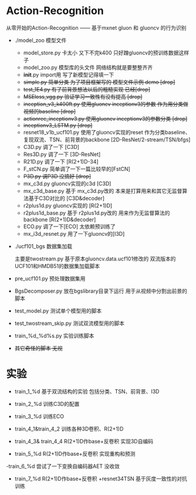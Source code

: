 # Action-Recognition

从零开始的Action-Recognition
——
基于mxnet gluon 和 gluoncv  的行为识别

- ./model_zoo		模型文件
	* model_store.py  卡太小 又下不完k400 只好蹭gluoncv的预训练数据这样子
	* model_zoo.py 		模型库的头文件 网络结构就是要整整齐齐
	* __init__.py 	import用 写了新模型记得填一下
	* <del>simple.py	 	简单分类 为了项目框架写的 模型文件示例 demo [drop]</del>
	* <del>test_1E4.py 	有了前背景想法以后的粗糙实现 已经[drop]</del>
	* <del>MSEloss_vgg.py 	验证学习一致性有没有提高 [drop]</del>
	* <del>inception_v3_k400ft.py	 使用gluoncv inceptionv3的参数 作为用分类做视频的baseline [drop]</del>
	* <del>actionrec_inceptionv3.py		使用gluoncv inceptionv3的参数分类 [drop]</del>
	* <del> inceptionv3_LSTM.py	[drop]</del>
	* resnet18_v1b_ucf101.py 	使用了gluoncv实现的reset 作为分类baseline、复现双流、TSN、前背景的backbone [2D-ResNet/2-stream/TSN/bfgs]
	* C3D.py 	调了一下 [C3D]
	* Res3D.py		调了一下 [3D-ResNet]
	* R21D.py		调了一下 [R(2+1)D-34]
	* F_stCN.py  	简单调了一下一篇比较早的[FstCN]
	* <del>P3D.py 	调P3D 没搞好 [drop]</del>
	*  mx_c3d.py	gluoncv实现的c3d [C3D]
	*  mx_c3d_base.py  基于 mx_c3d.py改的 本来是打算用来和其它无监督算法基于C3D对比的 [C3D&decoder]
	*  r2plus1d.py		gluoncv实现的 [R(2+1)D]
	*  r2plus1d_base.py  	基于 r2plus1d.py改的 用来作为无监督算法的backbone [R(2+1)D&decoder]
	*  ECO.py	调了一下[ECO] 太依赖预训练了
	*  mx_i3d_resnet.py		用了一下gluoncv的[I3D]

-  ./ucf101_bgs		数据集加载	
  
   主要是twostream.py  基于原本gluoncv.data.ucf101修改的 双流版本的UCF101和HMDB51的数据集加载脚本  

- pre_ucf101.py		预处理数据集用
- BgsDecomposer.py 	 放在bgslibrary目录下运行 用于从视频中分割出前景的脚本
- test_model.py  测试单个模型用的脚本
- test_twostream_skip.py 	测试双流模型用的脚本
- train_%d_%d%s.py 实验训练脚本
- <del>其它奇怪的脚本 无视 </del>

# 实验

- train_1_%d
	基于双流结构的实验 包括分类、TSN、前背景、I3D
	
- train_2_%d
   训练C3D的配置

- train_3_%d
   训练ECO

- train_4_1&train_4_2
   训练各种3D卷积、R(2+1)D

- train_4_3& train_4_4
  R(2+1)D作base+反卷积 实现3D自编码

- train_5_%d 
    R(2+1)D作base+反卷积 实现重构和预测

-train_6_%d
	尝试了一下变换自编码器AET 没收敛

- train_7_%d
    R(2+1)D作base+反卷积 +resnet34TSN 基于灰度一致性的对抗训练
      